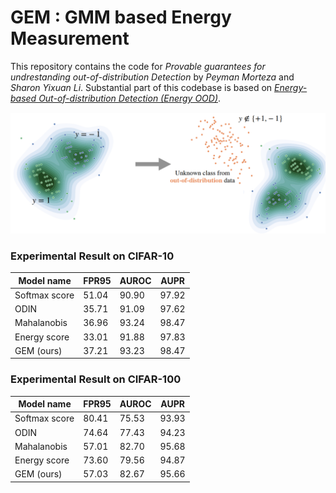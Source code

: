 
# GEM : GMM based Energy Measurement

This repository contains the code for *Provable guarantees for undrestanding out-of-distribution Detection* by *Peyman Morteza* and *Sharon Yixuan Li*. Substantial part of this codebase is based on [*Energy-based Out-of-distribution Detection (Energy OOD)*](https://github.com/wetliu/energy_ood). 

![Alt text](main_teaser.png "OOD detection")

### Experimental Result on CIFAR-10


| Model name         |     FPR95       |  AUROC  |  AUPR  |
| ------------------ |---------------- | --------| ------ |  
| Softmax score |     51.04      |  90.90 |  97.92  |  
| ODIN          |     35.71      |  91.09 |  97.62  |
| Mahalanobis   |     36.96      |  93.24 |  98.47  |
| Energy score  |     33.01      |  91.88 |  97.83  |
| GEM (ours)    |     37.21      |  93.23 |  98.47  |

### Experimental Result on CIFAR-100

| Model name         |     FPR95       |  AUROC  |  AUPR  |
| ------------------ |---------------- | --------| ------ |  
| Softmax score |     80.41      |  75.53 |  93.93  |  
| ODIN          |     74.64      |  77.43 |  94.23  |
| Mahalanobis   |     57.01      |  82.70 |  95.68  |
| Energy score  |     73.60      |  79.56 |  94.87  |
| GEM (ours)    |     57.03      |  82.67 |  95.66  |
